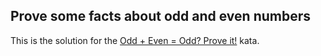 ## Prove some facts about odd and even numbers

This is the solution for the [Odd + Even = Odd? Prove it!](https://www.codewars.com/kata/599d973255342a0ce400009b) kata.

